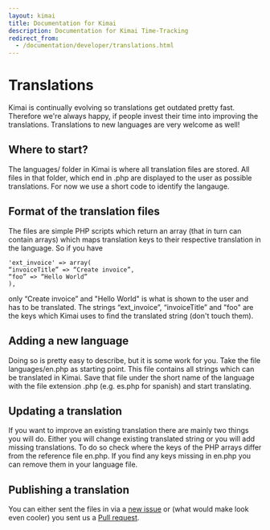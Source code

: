 ```yaml
---
layout: kimai
title: Documentation for Kimai
description: Documentation for Kimai Time-Tracking
redirect_from:
  - /documentation/developer/translations.html
---
```

# Translations

Kimai is continually evolving so translations get outdated pretty fast. Therefore we're always happy, if people invest their time into improving the translations. Translations to new languages are very welcome as well!

## Where to start?

The languages/ folder in Kimai is where all translation files are stored. All files in that folder, which end in .php are displayed to the user as possible translations. For now we use a short code to identify the langauge.

## Format of the translation files

The files are simple PHP scripts which return an array (that in turn can contain arrays) which maps translation keys to their respective translation in the language. So if you have

```
'ext_invoice' => array(
“invoiceTitle” => “Create invoice”,
“foo” => “Hello World”
),
```

only “Create invoice” and "Hello World" is what is shown to the user and has to be translated. The strings “ext_invoice”, “invoiceTitle” and "foo" are the keys which Kimai uses to find the translated string (don't touch them).

## Adding a new language

Doing so is pretty easy to describe, but it is some work for you. Take the file languages/en.php as starting point. This file contains all strings which can be translated in Kimai. Save that file under the short name of the language with the file extension .php (e.g. es.php for spanish) and start translating.

## Updating a translation

If you want to improve an existing translation there are mainly two things you will do. Either you will change existing translated string or you will add missing translations. To do so check where the keys of the PHP arrays differ from the reference file en.php. If you find any keys missing in en.php you can remove them in your language file.

## Publishing a translation

You can either sent the files in via a [new issue](https://github.com/kimai/kimai/issues) or (what would make look even cooler) you sent us a [Pull request](https://github.com/kimai/kimai/pulls).
